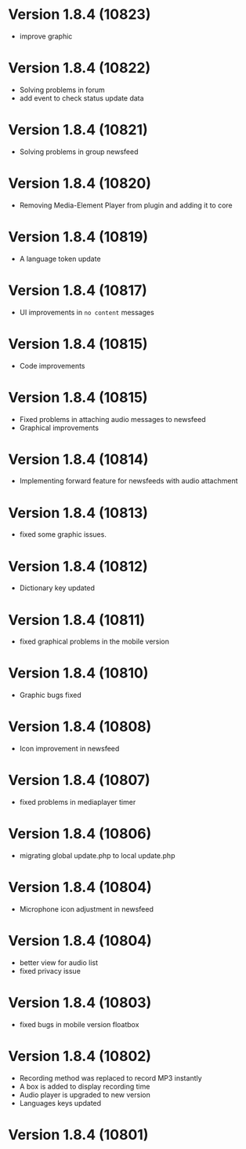 # Version 1.8.4 (10823)
- improve graphic

# Version 1.8.4 (10822)
- Solving problems in forum
- add event to check status update data

# Version 1.8.4 (10821)
- Solving problems in group newsfeed

# Version 1.8.4 (10820)
- Removing Media-Element Player from plugin and adding it to core

# Version 1.8.4 (10819)
- A language token update

# Version 1.8.4 (10817)
- UI improvements in `no content` messages

# Version 1.8.4 (10815)
- Code improvements

# Version 1.8.4 (10815)
- Fixed problems in attaching audio messages to newsfeed 
- Graphical improvements

# Version 1.8.4 (10814)
- Implementing forward feature for newsfeeds with audio attachment

# Version 1.8.4 (10813)
- fixed some graphic issues.

# Version 1.8.4 (10812)
- Dictionary key updated

# Version 1.8.4 (10811)
- fixed graphical problems in the mobile version

# Version 1.8.4 (10810)
- Graphic bugs fixed

# Version 1.8.4 (10808)
- Icon improvement in newsfeed

# Version 1.8.4 (10807)
- fixed problems in mediaplayer timer

# Version 1.8.4 (10806)
- migrating global update.php to local update.php

# Version 1.8.4  (10804)
- Microphone icon adjustment in newsfeed

# Version 1.8.4  (10804)
- better view for audio list
- fixed privacy issue

# Version 1.8.4  (10803)
- fixed bugs in mobile version floatbox

# Version 1.8.4  (10802)
- Recording method was replaced to record MP3 instantly
- A box is added to display recording time
- Audio player is upgraded to new version
- Languages keys updated

# Version 1.8.4  (10801)